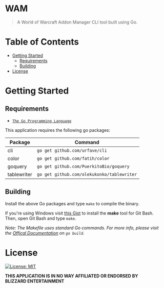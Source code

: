 # WAM
> A World of Warcraft Addon Manager CLI tool built using Go.

# Table of Contents

* [Getting Started](#getting-started)
    * [Requirements](#requirements)
    * [Building](#building)
* [License](#license)

# Getting Started

## Requirements
* [`The Go Programming Language`](https://golang.org/)

This application requires the following go packages:

Package | Command
-- | --
cli | `go get github.com/urfave/cli`
color | `go get github.com/fatih/color`
goquery | `go get github.com/PuerkitoBio/goquery`
tablewriter | `go get github.com/olekukonko/tablewriter`

## Building
Install the above Go packages and type `make` to compile the binary.

If you're using Windows visit [this Gist](https://gist.github.com/evanwill/0207876c3243bbb6863e65ec5dc3f058) to install the **make** tool for Git Bash. Then, open Git Bash and type `make`.

*Note: The Makefile uses standard Go commands. For more info, please visit the [Offical Documentation](https://golang.org/cmd/go/#hdr-Compile_packages_and_dependencies) on `go build`.*

# License
[![License: MIT](https://img.shields.io/badge/License-MIT-yellow.svg)](/LICENSE.md)

**THIS APPLICATION IS IN NO WAY AFFILIATED OR ENDORSED BY BLIZZARD ENTERTAINMENT**
